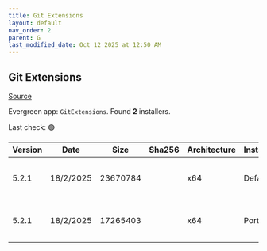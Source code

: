 ```yaml
---
title: Git Extensions
layout: default
nav_order: 2
parent: G
last_modified_date: Oct 12 2025 at 12:50 AM
---
```


## Git Extensions

[Source](https://github.com/gitextensions/gitextensions)

Evergreen app: `GitExtensions`. Found **2** installers.

Last check: 🟢

| Version | Date      | Size     | Sha256 | Architecture | InstallerType | Type | URI                                                                                                                                                                                                                                                          |
| ------- | --------- | -------- | ------ | ------------ | ------------- | ---- | ------------------------------------------------------------------------------------------------------------------------------------------------------------------------------------------------------------------------------------------------------------ |
| 5.2.1   | 18/2/2025 | 23670784 |        | x64          | Default       | msi  | [https://github.com/gitextensions/gitextensions/releases/download/v5.2.1/GitExtensions-x64-5.2.1.18061-0d74cfdc3.msi](https://github.com/gitextensions/gitextensions/releases/download/v5.2.1/GitExtensions-x64-5.2.1.18061-0d74cfdc3.msi)                   |
| 5.2.1   | 18/2/2025 | 17265403 |        | x64          | Portable      | zip  | [https://github.com/gitextensions/gitextensions/releases/download/v5.2.1/GitExtensions-Portable-x64-5.2.1.18061-0d74cfdc3.zip](https://github.com/gitextensions/gitextensions/releases/download/v5.2.1/GitExtensions-Portable-x64-5.2.1.18061-0d74cfdc3.zip) |
